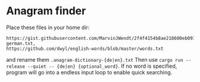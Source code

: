 # Anagram finder

Place these files in your home dir:
```
https://gist.githubusercontent.com/MarvinJWendt/2f4f4154b8ae218600eb091a5706b5f4/raw/36b70dd6be330aa61cd4d4cdfda6234dcb0b8784/wordlist-german.txt,
https://github.com/dwyl/english-words/blob/master/words.txt
```
and rename them `.anagram-dictionary-{de|en}.txt`
Then use `cargo run --release --quiet -- {de|en} {optional_word}`. If no word is specified, program will go into a endless input loop to enable quick searching.
